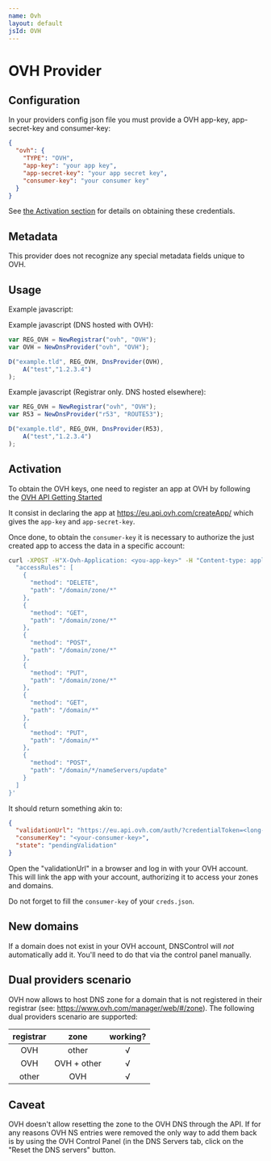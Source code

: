 ```yaml
---
name: Ovh
layout: default
jsId: OVH
---
```

# OVH Provider

## Configuration

In your providers config json file you must provide a OVH app-key, app-secret-key and consumer-key:

```json
{
  "ovh": {
    "TYPE": "OVH",
    "app-key": "your app key",
    "app-secret-key": "your app secret key",
    "consumer-key": "your consumer key"
  }
}
```

See [the Activation section](#activation) for details on obtaining these credentials.

## Metadata

This provider does not recognize any special metadata fields unique to OVH.

## Usage

Example javascript:

Example javascript (DNS hosted with OVH):

```js
var REG_OVH = NewRegistrar("ovh", "OVH");
var OVH = NewDnsProvider("ovh", "OVH");

D("example.tld", REG_OVH, DnsProvider(OVH),
    A("test","1.2.3.4")
);
```

Example javascript (Registrar only. DNS hosted elsewhere):

```js
var REG_OVH = NewRegistrar("ovh", "OVH");
var R53 = NewDnsProvider("r53", "ROUTE53");

D("example.tld", REG_OVH, DnsProvider(R53),
    A("test","1.2.3.4")
);
```


## Activation

To obtain the OVH keys, one need to register an app at OVH by following the
[OVH API Getting Started](https://docs.ovh.com/gb/en/customer/first-steps-with-ovh-api/)

It consist in declaring the app at https://eu.api.ovh.com/createApp/
which gives the `app-key` and `app-secret-key`.

Once done, to obtain the `consumer-key` it is necessary to authorize the just created app
to access the data in a specific account:

```bash
curl -XPOST -H"X-Ovh-Application: <you-app-key>" -H "Content-type: application/json" https://eu.api.ovh.com/1.0/auth/credential -d'{
  "accessRules": [
    {
      "method": "DELETE",
      "path": "/domain/zone/*"
    },
    {
      "method": "GET",
      "path": "/domain/zone/*"
    },
    {
      "method": "POST",
      "path": "/domain/zone/*"
    },
    {
      "method": "PUT",
      "path": "/domain/zone/*"
    },
    {
      "method": "GET",
      "path": "/domain/*"
    },
    {
      "method": "PUT",
      "path": "/domain/*"
    },
    {
      "method": "POST",
      "path": "/domain/*/nameServers/update"
    }
  ]
}'
```

It should return something akin to:

```json
{
  "validationUrl": "https://eu.api.ovh.com/auth/?credentialToken=<long-token>",
  "consumerKey": "<your-consumer-key>",
  "state": "pendingValidation"
}
```

Open the "validationUrl" in a browser and log in with your OVH account. This will link the app with your account,
authorizing it to access your zones and domains.

Do not forget to fill the `consumer-key` of your `creds.json`.

## New domains

If a domain does not exist in your OVH account, DNSControl
will *not* automatically add it. You'll need to do that via the
control panel manually.

## Dual providers scenario

OVH now allows to host DNS zone for a domain that is not registered in their registrar (see: https://www.ovh.com/manager/web/#/zone). The following dual providers scenario are supported:

| registrar | zone        | working? |
|:---------:|:-----------:|:--------:|
|  OVH      | other       |    √     |
|  OVH      | OVH + other |    √     |
|  other    | OVH         |    √     |

## Caveat

OVH doesn't allow resetting the zone to the OVH DNS through the API. If for any reasons OVH NS entries were
removed the only way to add them back is by using the OVH Control Panel (in the DNS Servers tab, click on the "Reset the
DNS servers" button.
